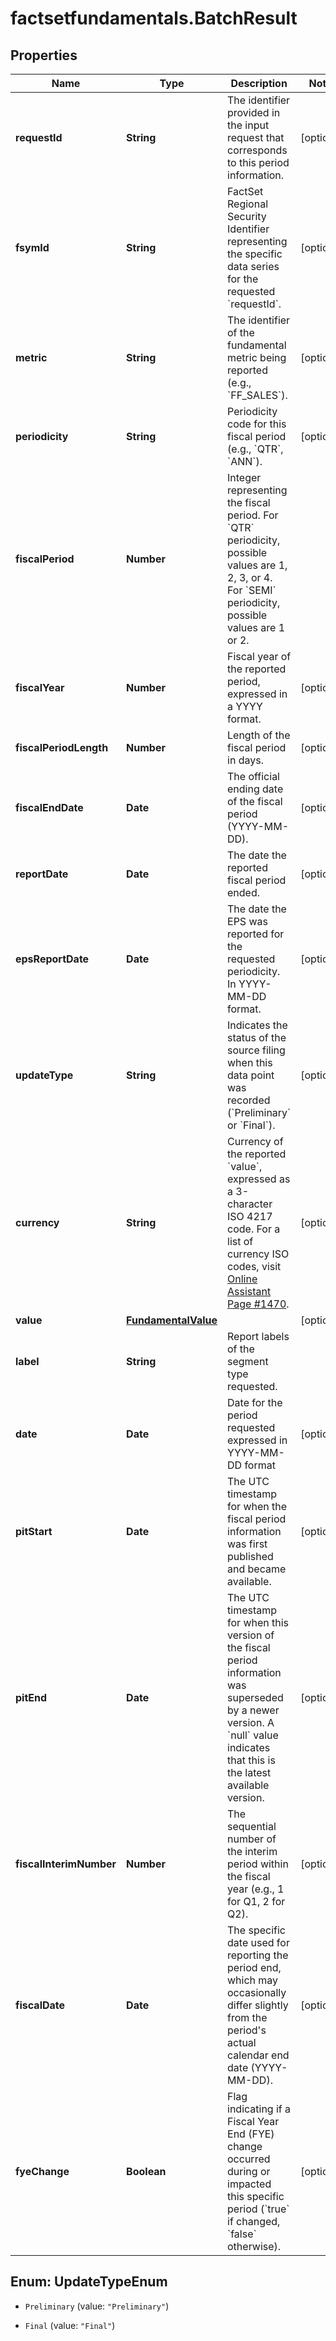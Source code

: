 # factsetfundamentals.BatchResult

## Properties

Name | Type | Description | Notes
------------ | ------------- | ------------- | -------------
**requestId** | **String** | The identifier provided in the input request that corresponds to this period information. | [optional] 
**fsymId** | **String** | FactSet Regional Security Identifier representing the specific data series for the requested &#x60;requestId&#x60;. | [optional] 
**metric** | **String** | The identifier of the fundamental metric being reported (e.g., &#x60;FF_SALES&#x60;). | [optional] 
**periodicity** | **String** | Periodicity code for this fiscal period (e.g., &#x60;QTR&#x60;, &#x60;ANN&#x60;). | [optional] 
**fiscalPeriod** | **Number** | Integer representing the fiscal period. For &#x60;QTR&#x60; periodicity, possible values are 1, 2, 3, or 4. For &#x60;SEMI&#x60; periodicity, possible values are 1 or 2. | 
**fiscalYear** | **Number** | Fiscal year of the reported period, expressed in a YYYY format. | [optional] 
**fiscalPeriodLength** | **Number** | Length of the fiscal period in days. | [optional] 
**fiscalEndDate** | **Date** | The official ending date of the fiscal period (YYYY-MM-DD). | [optional] 
**reportDate** | **Date** | The date the reported fiscal period ended. | [optional] 
**epsReportDate** | **Date** | The date the EPS was reported for the requested periodicity. In YYYY-MM-DD format. | [optional] 
**updateType** | **String** | Indicates the status of the source filing when this data point was recorded (&#x60;Preliminary&#x60; or &#x60;Final&#x60;). | [optional] 
**currency** | **String** | Currency of the reported &#x60;value&#x60;, expressed as a 3-character ISO 4217 code. For a list of currency ISO codes, visit [Online Assistant Page #1470](https://oa.apps.factset.com/pages/1470). | [optional] 
**value** | [**FundamentalValue**](FundamentalValue.md) |  | [optional] 
**label** | **String** | Report labels of the segment type requested. | 
**date** | **Date** | Date for the period requested expressed in YYYY-MM-DD format | [optional] 
**pitStart** | **Date** | The UTC timestamp for when the fiscal period information was first published and became available. | [optional] 
**pitEnd** | **Date** | The UTC timestamp for when this version of the fiscal period information was superseded by a newer version. A &#x60;null&#x60; value indicates that this is the latest available version. | [optional] 
**fiscalInterimNumber** | **Number** | The sequential number of the interim period within the fiscal year (e.g., 1 for Q1, 2 for Q2). | [optional] 
**fiscalDate** | **Date** | The specific date used for reporting the period end, which may occasionally differ slightly from the period&#39;s actual calendar end date (YYYY-MM-DD). | [optional] 
**fyeChange** | **Boolean** | Flag indicating if a Fiscal Year End (FYE) change occurred during or impacted this specific period (&#x60;true&#x60; if changed, &#x60;false&#x60; otherwise). | [optional] 



## Enum: UpdateTypeEnum


* `Preliminary` (value: `"Preliminary"`)

* `Final` (value: `"Final"`)




